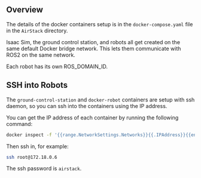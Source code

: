 ## Overview

The details of the docker containers setup is in the `docker-compose.yaml` file in the `AirStack` directory.

Isaac Sim, the ground control station, and robots all get created on the same default Docker bridge network.
This lets them communicate with ROS2 on the same network.

Each robot has its own ROS_DOMAIN_ID.

## SSH into Robots

The `ground-control-station` and `docker-robot` containers are setup with ssh daemon, so you can ssh into the containers using the IP address.

You can get the IP address of each container by running the following command:

```bash
docker inspect -f '{{range.NetworkSettings.Networks}}{{.IPAddress}}{{end}}' [CONTAINER-NAME]
```

Then ssh in, for example:

```bash
ssh root@172.18.0.6
```

The ssh password is `airstack`.
